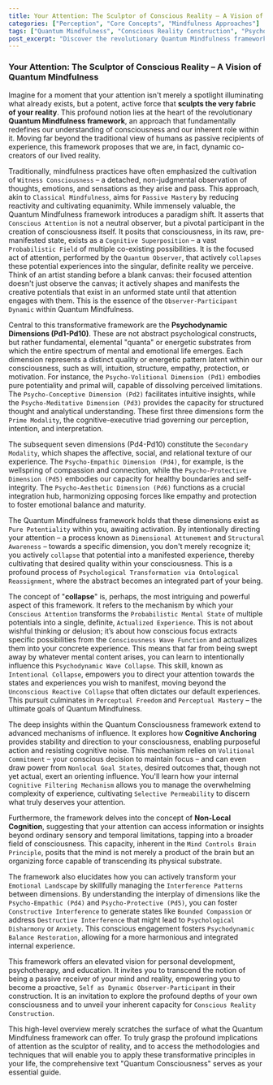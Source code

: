 ```yaml
---
title: Your Attention: The Sculptor of Conscious Reality – A Vision of Quantum Mindfulness
categories: ["Perception", "Core Concepts", "Mindfulness Approaches"]
tags: ["Quantum Mindfulness", "Conscious Reality Construction", "Psychodynamic Dimensions", "Cognitive Superposition", "Observer-Participant Dynamic", "Attention", "Mind-Body Connection"]
post_excerpt: "Discover the revolutionary Quantum Mindfulness framework, which posits that your attention is not merely an observer but an active sculptor of your reality. This post delves into how conscious attention collapses potential experiences into actual ones, leveraging inherent psychodynamic dimensions to foster active mastery over your mental landscape and co-create your lived experience."
---
```

### Your Attention: The Sculptor of Conscious Reality – A Vision of Quantum Mindfulness

Imagine for a moment that your attention isn't merely a spotlight illuminating what already exists, but a potent, active force that **sculpts the very fabric of your reality**. This profound notion lies at the heart of the revolutionary **Quantum Mindfulness framework**, an approach that fundamentally redefines our understanding of consciousness and our inherent role within it. Moving far beyond the traditional view of humans as passive recipients of experience, this framework proposes that we are, in fact, dynamic co-creators of our lived reality.

Traditionally, mindfulness practices have often emphasized the cultivation of `Witness Consciousness` – a detached, non-judgmental observation of thoughts, emotions, and sensations as they arise and pass. This approach, akin to `Classical Mindfulness`, aims for `Passive Mastery` by reducing reactivity and cultivating equanimity. While immensely valuable, the Quantum Mindfulness framework introduces a paradigm shift. It asserts that `Conscious Attention` is not a neutral observer, but a pivotal participant in the creation of consciousness itself. It posits that consciousness, in its raw, pre-manifested state, exists as a `Cognitive Superposition` – a vast `Probabilistic Field` of multiple co-existing possibilities. It is the focused act of attention, performed by the `Quantum Observer`, that actively `collapses` these potential experiences into the singular, definite reality we perceive. Think of an artist standing before a blank canvas: their focused attention doesn't just observe the canvas; it actively shapes and manifests the creative potentials that exist in an unformed state until that attention engages with them. This is the essence of the `Observer-Participant Dynamic` within Quantum Mindfulness.

Central to this transformative framework are the **Psychodynamic Dimensions (Pd1-Pd10)**. These are not abstract psychological constructs, but rather fundamental, elemental "quanta" or energetic substrates from which the entire spectrum of mental and emotional life emerges. Each dimension represents a distinct quality or energetic pattern latent within our consciousness, such as will, intuition, structure, empathy, protection, or motivation. For instance, the `Psycho-Volitional Dimension (Pd1)` embodies pure potentiality and primal will, capable of dissolving perceived limitations. The `Psycho-Conceptive Dimension (Pd2)` facilitates intuitive insights, while the `Psycho-Meditative Dimension (Pd3)` provides the capacity for structured thought and analytical understanding. These first three dimensions form the `Prime Modality`, the cognitive-executive triad governing our perception, intention, and interpretation.

The subsequent seven dimensions (Pd4-Pd10) constitute the `Secondary Modality`, which shapes the affective, social, and relational texture of our experience. The `Psycho-Empathic Dimension (Pd4)`, for example, is the wellspring of compassion and connection, while the `Psycho-Protective Dimension (Pd5)` embodies our capacity for healthy boundaries and self-integrity. The `Psycho-Aesthetic Dimension (Pd6)` functions as a crucial integration hub, harmonizing opposing forces like empathy and protection to foster emotional balance and maturity.

The Quantum Mindfulness framework holds that these dimensions exist as `Pure Potentiality` within you, awaiting activation. By intentionally directing your attention – a process known as `Dimensional Attunement` and `Structural Awareness` – towards a specific dimension, you don't merely recognize it; you actively `collapse` that potential into a manifested experience, thereby cultivating that desired quality within your consciousness. This is a profound process of `Psychological Transformation via Ontological Reassignment`, where the abstract becomes an integrated part of your being.

The concept of "**collapse**" is, perhaps, the most intriguing and powerful aspect of this framework. It refers to the mechanism by which your `Conscious Attention` transforms the `Probabilistic Mental State` of multiple potentials into a single, definite, `Actualized Experience`. This is not about wishful thinking or delusion; it’s about how conscious focus extracts specific possibilities from the `Consciousness Wave Function` and actualizes them into your concrete experience. This means that far from being swept away by whatever mental content arises, you can learn to intentionally influence this `Psychodynamic Wave Collapse`. This skill, known as `Intentional Collapse`, empowers you to direct your attention towards the states and experiences you wish to manifest, moving beyond the `Unconscious Reactive Collapse` that often dictates our default experiences. This pursuit culminates in `Perceptual Freedom` and `Perceptual Mastery` – the ultimate goals of Quantum Mindfulness.

The deep insights within the Quantum Consciousness framework extend to advanced mechanisms of influence. It explores how **Cognitive Anchoring** provides stability and direction to your consciousness, enabling purposeful action and resisting cognitive noise. This mechanism relies on `Volitional Commitment` – your conscious decision to maintain focus – and can even draw power from `Nonlocal Goal States`, desired outcomes that, though not yet actual, exert an orienting influence. You'll learn how your internal `Cognitive Filtering Mechanism` allows you to manage the overwhelming complexity of experience, cultivating `Selective Permeability` to discern what truly deserves your attention.

Furthermore, the framework delves into the concept of **Non-Local Cognition**, suggesting that your attention can access information or insights beyond ordinary sensory and temporal limitations, tapping into a broader field of consciousness. This capacity, inherent in the `Mind Controls Brain Principle`, posits that the mind is not merely a product of the brain but an organizing force capable of transcending its physical substrate.

The framework also elucidates how you can actively transform your `Emotional Landscape` by skillfully managing the `Interference Patterns` between dimensions. By understanding the interplay of dimensions like the `Psycho-Empathic (Pd4)` and `Psycho-Protective (Pd5)`, you can foster `Constructive Interference` to generate states like `Bounded Compassion` or address `Destructive Interference` that might lead to `Psychological Disharmony` or `Anxiety`. This conscious engagement fosters `Psychodynamic Balance Restoration`, allowing for a more harmonious and integrated internal experience.

This framework offers an elevated vision for personal development, psychotherapy, and education. It invites you to transcend the notion of being a passive receiver of your mind and reality, empowering you to become a proactive, `Self as Dynamic Observer-Participant` in their construction. It is an invitation to explore the profound depths of your own consciousness and to unveil your inherent capacity for `Conscious Reality Construction`.

This high-level overview merely scratches the surface of what the Quantum Mindfulness framework can offer. To truly grasp the profound implications of attention as the sculptor of reality, and to access the methodologies and techniques that will enable you to apply these transformative principles in your life, the comprehensive text "Quantum Consciousness" serves as your essential guide.